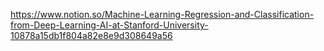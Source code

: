 https://www.notion.so/Machine-Learning-Regression-and-Classification-from-Deep-Learning-AI-at-Stanford-University-10878a15db1f804a82e8e9d308649a56
